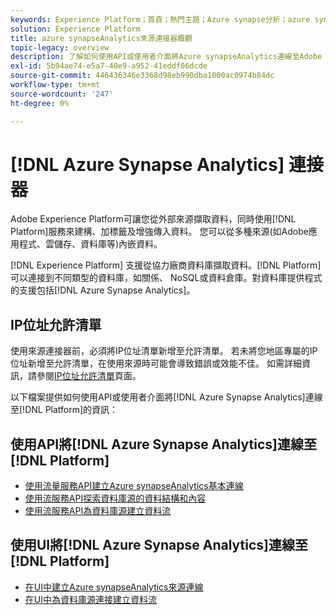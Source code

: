 ```yaml
---
keywords: Experience Platform；首頁；熱門主題；Azure synapse分析；azure synapse分析；Synapse;Synapse
solution: Experience Platform
title: azure synapseAnalytics來源連接器概觀
topic-legacy: overview
description: 了解如何使用API或使用者介面將Azure synapseAnalytics連線至Adobe Experience Platform。
exl-id: 5b94ae74-e5a7-40e9-a952-41eddf06dcde
source-git-commit: 446436346e3368d98eb990dba1000ac0974b84dc
workflow-type: tm+mt
source-wordcount: '247'
ht-degree: 0%

---
```


# [!DNL Azure Synapse Analytics] 連接器

Adobe Experience Platform可讓您從外部來源擷取資料，同時使用[!DNL Platform]服務來建構、加標籤及增強傳入資料。 您可以從多種來源(如Adobe應用程式、雲儲存、資料庫等)內嵌資料。

[!DNL Experience Platform] 支援從協力廠商資料庫擷取資料。[!DNL Platform] 可以連接到不同類型的資料庫，如關係、 NoSQL或資料倉庫。對資料庫提供程式的支援包括[!DNL Azure Synapse Analytics]。

## IP位址允許清單

使用來源連接器前，必須將IP位址清單新增至允許清單。 若未將您地區專屬的IP位址新增至允許清單，在使用來源時可能會導致錯誤或效能不佳。 如需詳細資訊，請參閱[IP位址允許清單](../../ip-address-allow-list.md)頁面。

以下檔案提供如何使用API或使用者介面將[!DNL Azure Synapse Analytics]連線至[!DNL Platform]的資訊：

## 使用API將[!DNL Azure Synapse Analytics]連線至[!DNL Platform]

- [使用流量服務API建立Azure synapseAnalytics基本連線](../../tutorials/api/create/databases/synapse-analytics.md)
- [使用流服務API探索資料庫源的資料結構和內容](../../tutorials/api/explore/database-nosql.md)
- [使用流服務API為資料庫源建立資料流](../../tutorials/api/collect/database-nosql.md)

## 使用UI將[!DNL Azure Synapse Analytics]連線至[!DNL Platform]

- [在UI中建立Azure synapseAnalytics來源連線](../../tutorials/ui/create/databases/synapse-analytics.md)
- [在UI中為資料庫源連接建立資料流](../../tutorials/ui/dataflow/databases.md)

